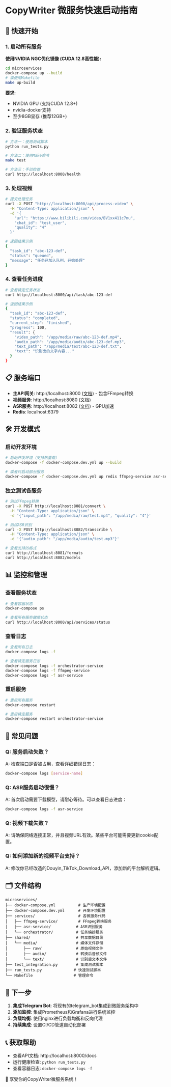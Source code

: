 # CopyWriter 微服务快速启动指南

## 🚀 快速开始

### 1. 启动所有服务

**使用NVIDIA NGC优化镜像 (CUDA 12.8高性能):**
```bash
cd microservices
docker-compose up --build
# 或使用Makefile
make up-build
```

**要求:**
- NVIDIA GPU (支持CUDA 12.8+)  
- nvidia-docker支持
- 至少8GB显存 (推荐12GB+)

### 2. 验证服务状态

```bash
# 方法一：使用测试脚本
python run_tests.py

# 方法二：使用Make命令
make test

# 方法三：手动检查
curl http://localhost:8000/health
```

### 3. 处理视频

```bash
# 提交处理任务
curl -X POST "http://localhost:8000/api/process-video" \
  -H "Content-Type: application/json" \
  -d '{
    "url": "https://www.bilibili.com/video/BV1xx411c7mu", 
    "chat_id": "test_user",
    "quality": "4"
  }'

# 返回结果示例
{
  "task_id": "abc-123-def",
  "status": "queued",
  "message": "任务已加入队列，开始处理"
}
```

### 4. 查看任务进度

```bash
# 查看特定任务状态
curl http://localhost:8000/api/task/abc-123-def

# 返回结果示例
{
  "task_id": "abc-123-def",
  "status": "completed",
  "current_step": "finished", 
  "progress": 100,
  "result": {
    "video_path": "/app/media/raw/abc-123-def.mp4",
    "audio_path": "/app/media/audio/abc-123-def.mp3", 
    "text_path": "/app/media/text/abc-123-def.txt",
    "text": "识别出的文字内容..."
  }
}
```

## 📋 服务端口

- **主API网关**: http://localhost:8000 ([文档](http://localhost:8000/docs)) - 包含FFmpeg转换
- **视频服务**: http://localhost:8080 ([文档](http://localhost:8080/docs))
- **ASR服务**: http://localhost:8082 ([文档](http://localhost:8082/docs)) - GPU加速
- **Redis**: localhost:6379

## 🛠️ 开发模式

### 启动开发环境

```bash
# 启动开发环境（支持热重载）
docker-compose -f docker-compose.dev.yml up --build

# 或者只启动部分服务
docker-compose -f docker-compose.dev.yml up redis ffmpeg-service asr-service
```

### 独立测试各服务

```bash
# 测试FFmpeg转换
curl -X POST http://localhost:8081/convert \
  -H "Content-Type: application/json" \
  -d '{"input_path": "/app/media/raw/test.mp4", "quality": "4"}'

# 测试ASR识别
curl -X POST http://localhost:8082/transcribe \
  -H "Content-Type: application/json" \
  -d '{"audio_path": "/app/media/audio/test.mp3"}'

# 查看支持的格式
curl http://localhost:8081/formats
curl http://localhost:8082/models
```

## 📊 监控和管理

### 查看服务状态

```bash
# 查看容器状态
docker-compose ps

# 查看所有服务健康状态
curl http://localhost:8000/api/services/status
```

### 查看日志

```bash
# 查看所有日志
docker-compose logs -f

# 查看特定服务日志
docker-compose logs -f orchestrator-service
docker-compose logs -f ffmpeg-service
docker-compose logs -f asr-service
```

### 重启服务

```bash
# 重启所有服务
docker-compose restart

# 重启特定服务
docker-compose restart orchestrator-service
```

## 🔧 常见问题

### Q: 服务启动失败？
A: 检查端口是否被占用，查看详细错误日志：
```bash
docker-compose logs [service-name]
```

### Q: ASR服务启动很慢？
A: 首次启动需要下载模型，请耐心等待。可以查看日志进度：
```bash
docker-compose logs -f asr-service
```

### Q: 视频下载失败？
A: 请确保网络连接正常，并且视频URL有效。某些平台可能需要更新cookie配置。

### Q: 如何添加新的视频平台支持？
A: 修改你已经改造的Douyin_TikTok_Download_API，添加新的平台解析逻辑。

## 🗂️ 文件结构

```
microservices/
├── docker-compose.yml          # 生产环境配置
├── docker-compose.dev.yml      # 开发环境配置
├── services/                   # 各微服务代码
│   ├── ffmpeg-service/         # FFmpeg转换服务
│   ├── asr-service/           # ASR识别服务
│   └── orchestrator/          # 任务编排服务
├── shared/                    # 共享数据目录
│   └── media/                 # 媒体文件存储
│       ├── raw/               # 原始视频文件
│       ├── audio/             # 转换后音频文件
│       └── text/              # 识别后文本文件
├── test_integration.py        # 集成测试脚本
├── run_tests.py              # 快速测试脚本
└── Makefile                  # 管理命令
```

## 🎯 下一步

1. **集成Telegram Bot**: 将现有的telegram_bot集成到微服务架构中
2. **添加监控**: 集成Prometheus和Grafana进行系统监控
3. **负载均衡**: 使用nginx进行负载均衡和反向代理
4. **持续集成**: 设置CI/CD管道自动化部署

## 📞 获取帮助

- 查看API文档: http://localhost:8000/docs
- 运行健康检查: `python run_tests.py`
- 查看容器日志: `docker-compose logs -f`

🎉 享受你的CopyWriter微服务系统！
